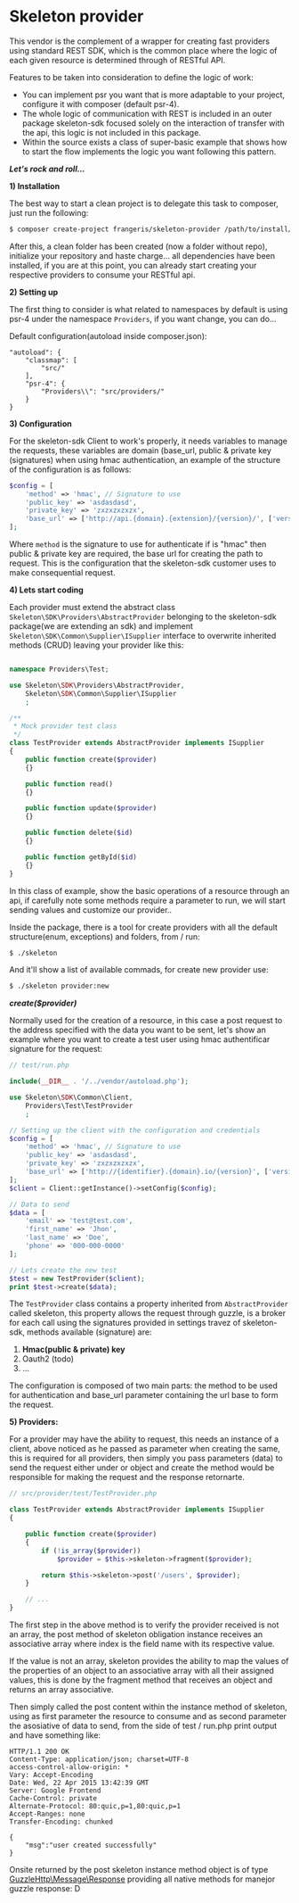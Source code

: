 Skeleton provider
==============

This vendor is the complement of a wrapper for creating fast providers using standard REST SDK, which is the common place where the logic of each given resource is determined through of RESTful API.

Features to be taken into consideration to define the logic of work:

 - You can implement psr you want that is more adaptable to your
   project, configure it with composer (default psr-4).
 - The whole logic of communication with REST is included in an outer
   package skeleton-sdk focused solely on the interaction of transfer
   with the api, this logic is not included in this package.
 - Within the source exists a class of super-basic example that shows
   how to start the flow implements the logic you want following this
   pattern.

***Let's rock and roll...***

**1) Installation**

The best way to start a clean project is to delegate this task to composer, just run the following:

```sh
$ composer create-project frangeris/skeleton-provider /path/to/install/ 0.0.2
```

After this, a clean folder has been created (now a folder without repo), initialize your repository and haste charge... all dependencies have been installed, if you are at this point, you can already start creating your respective providers to consume your RESTful api.

**2) Setting up**

The first thing to consider is what related to namespaces by default is using psr-4 under the namespace `Providers`, if you want change, you can do...

Default configuration(autoload inside composer.json):

```
"autoload": {
	"classmap": [
		"src/"
	],		
	"psr-4": {
		"Providers\\": "src/providers/"
	}
}
```

**3) Configuration**

For the skeleton-sdk Client to work's properly, it needs variables to manage the requests, these variables are domain (base_url, public & private key (signatures) when using hmac authentication, an example of the structure of the configuration is as follows:

```php
$config = [
	'method' => 'hmac', // Signature to use
	'public_key' => 'asdasdasd',
	'private_key' => 'zxzxzxzxzx',
	'base_url' => ['http://api.{domain}.{extension}/{version}/', ['version' => 'v1', 'extension' => 'io', 'domain' => 'somedomain']],
];
```
Where `method` is the signature to use for authenticate if is "hmac" then public & private key are required, the base url for creating the path to request. This is the configuration that the skeleton-sdk customer uses to make consequential request.

**4) Lets start coding**

Each provider must extend the abstract class `Skeleton\SDK\Providers\AbstractProvider` belonging to the skeleton-sdk package(we are extending an sdk) and implement `Skeleton\SDK\Common\Supplier\ISupplier` interface to overwrite inherited methods (CRUD) leaving your provider like this:

```php

namespace Providers\Test;

use Skeleton\SDK\Providers\AbstractProvider,
	Skeleton\SDK\Common\Supplier\ISupplier
	;

/**
 * Mock provider test class
 */
class TestProvider extends AbstractProvider implements ISupplier
{
	public function create($provider)
	{}

	public function read()
	{}

	public function update($provider)
	{}

	public function delete($id)
	{}

	public function getById($id)
	{}
}

```

In this class of example, show the basic operations of a resource through an api, if carefully note some methods require a parameter to run, we will start sending values and customize our provider..

Inside the package, there is a tool for create providers with all the default structure(enum, exceptions) and folders, from / run:

```sh
$ ./skeleton
```

And it'll show a list of available commads, for create new provider use:

```sh
$ ./skeleton provider:new
```

***create($provider)***

Normally used for the creation of a resource, in this case a post request to the address specified with the data you want to be sent, let's show an example where you want to create a test user using hmac authentificar signature for the request:

```php
// test/run.php

include(__DIR__ . '/../vendor/autoload.php');

use Skeleton\SDK\Common\Client,
	Providers\Test\TestProvider
	;

// Setting up the client with the configuration and credentials
$config = [
	'method' => 'hmac', // Signature to use
	'public_key' => 'asdasdasd',
	'private_key' => 'zxzxzxzxzx',
	'base_url' => ['http://{identifier}.{domain}.io/{version}', ['version' => 'v1', 'identifier' => 'demo4354589', 'domain' => 'mockable']],
];
$client = Client::getInstance()->setConfig($config);

// Data to send
$data = [
	'email' => 'test@test.com',
	'first_name' => 'Jhon',
	'last_name' => 'Doe',
	'phone' => '000-000-0000'
];

// Lets create the new test
$test = new TestProvider($client);
print $test->create($data);

```

The `TestProvider` class contains a property inherited from `AbstractProvider` called skeleton, this property allows the request through guzzle, is a broker for each call using the signatures provided in settings travez of skeleton-sdk, methods available (signature) are:

 1. **Hmac(public & private) key**
 2. Oauth2 (todo) 
 3. ...

The configuration is composed of two main parts: the method to be used for authentication and base_url parameter containing the url base to form the request.

**5) Providers:**

For a provider may have the ability to request, this needs an instance of a client, above noticed as he passed as parameter when creating the same, this is required for all providers, then simply you pass parameters (data) to send the request either under or object and create the method would be responsible for making the request and the response retornarte.

```php
// src/provider/test/TestProvider.php

class TestProvider extends AbstractProvider implements ISupplier
{

	public function create($provider)
	{
		if (!is_array($provider))
			$provider = $this->skeleton->fragment($provider);

		return $this->skeleton->post('/users', $provider);
	}

	// ...
}

```

The first step in the above method is to verify the provider received is not an array, the post method of skeleton obligation instance receives an associative array where index is the field name with its respective value.

If the value is not an array, skeleton provides the ability to map the values of the properties of an object to an associative array with all their assigned values, this is done by the fragment method that receives an object and returns an array associative.

Then simply called the post content within the instance method of skeleton, using as first parameter the resource to consume and as second parameter the asosiative of data to send, from the side of test / run.php print output and have something like:


```
HTTP/1.1 200 OK
Content-Type: application/json; charset=UTF-8
access-control-allow-origin: *
Vary: Accept-Encoding
Date: Wed, 22 Apr 2015 13:42:39 GMT
Server: Google Frontend
Cache-Control: private
Alternate-Protocol: 80:quic,p=1,80:quic,p=1
Accept-Ranges: none
Transfer-Encoding: chunked

{
	"msg":"user created successfully"
}
```

Onsite returned by the post skeleton instance method object is of type [GuzzleHttp\Message\Response](http://api.guzzlephp.org/class-Guzzle.Http.Message.Response.html) providing all native methods for manejor guzzle response: D